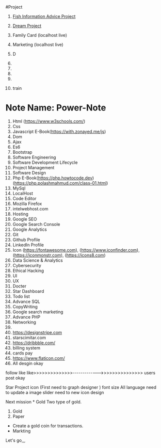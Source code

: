 #Project

1. [Fish Information Advice Project](https://www.fisheriesbangladesh.com)

2. [Dream Project](https://islam-star.com/login)

3. Family Card (localhost live)

4. Marketing (localhost live)

5. D
6. 
7. 
8. 
9. 

10. train 

# Note Name: Power-Note
1. Html (https://www.w3schools.com/)
2. Css 
3. Javascript E-Book(https://with.zonayed.me/js)
4. Dom
5. Ajax
6. Es6
7. Bootstrap
8. Software Engineering
9. Software Development Lifecycle
10. Project Management
11. Software Design
12. Php E-Book(https://php.howtocode.dev) (https://php.polashmahmud.com/class-01.html)
13. MySql
14. LocalHost
15. Code Editor
16. Mozilla Firefox
17. intelwebhost.com
18. Hosting
19. Google SEO                                                                                                                
20. Google Search Console
21. Google Analytics
22. Git
23. Github Profile
24. LinkedIn Profile
25. Icon (https://fontawesome.com), (https://www.iconfinder.com), (https://iconmonstr.com), (https://icons8.com)
26. Data Science & Analytics
27. Cybersecurity
28. Ethical Hacking
29. UI 
30. UX
31. Docter
32. Star Dashboard 
33. Todo list
34. Advance SQL 
35. CopyWriting
36. Google search marketing 
37. Advance PHP 
38. Networking
51. 
57. https://designstripe.com
59. starscimitar.com
62. https://dribbble.com/
65. billing system 
66. cards pay
75. https://www.flaticon.com/
76. All desgin okay

follow 
like 
like>>>>>>>>>>>>>>------------->>>>>>>>>>>>>>> users
post okay

Star Project
icon           (First need to graph designer )
font size
All language
need to update a image slider
need to new icon design

Next mission *
Gold 
Two type of gold.
1. Gold
2. Paper
* Create a gold coin for transactions.
* Markting

  
Let's go,,,
